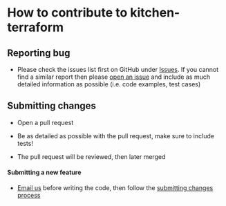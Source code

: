 # How to contribute to kitchen-terraform

## **Reporting bug**

* Please check the issues list first on GitHub under [Issues]. If you cannot find a similar report then please [open an issue] and include as much detailed information as possible (i.e. code examples, test cases)

[Issues]: https://github.com/newcontext/kitchen-terraform/issues
[open an issue]: https://github.com/newcontext/kitchen-terraform/issues/new

## **Submitting changes**

* Open a pull request

* Be as detailed as possible with the pull request, make sure to include tests!

* The pull request will be reviewed, then later merged

#### **Submitting a new feature**

* [Email us] before writing the code, then follow the [submitting changes process]

[Email us]: mailto:kitchen-terraform@newcontext.com
[submitting changes process]: CONTRIBUTING.md#user-content-submitting-changes